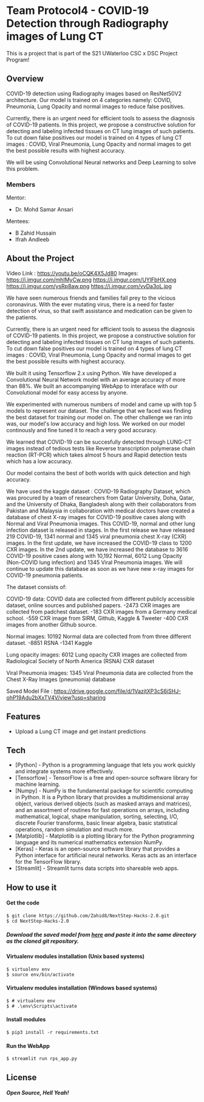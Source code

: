 # Team Protocol4 - COVID-19 Detection through Radiography images of Lung CT

This is a project that is part of the S21 UWaterloo CSC x DSC Project Program! 

## Overview

COVID-19 detection using Radiography images based on ResNet50V2 architecture. Our model is trained on 4 categories namely: COVID, Pneumonia, Lung Opacity and normal images to reduce false positives.

Currently, there is an urgent need for efficient tools to assess the diagnosis of COVID-19 patients. In this project, we propose a constructive solution for detecting and labeling infected tissues on CT lung images of such patients. To cut down false positives our model is trained on 4 types of lung CT images : COVID, Viral Pneumonia, Lung Opacity and normal images to get the best possible results with highest accuracy.

We will be using Convolutional Neural networks and Deep Learning to solve this problem.

### Members
Mentor:
- Dr. Mohd Samar Ansari

Mentees:
- B Zahid Hussain
- Ifrah Andleeb

## About the Project

Video Link : https://youtu.be/oCQK4X5Jd80
Images:
https://i.imgur.com/mhIMyCw.png
https://i.imgur.com/UYlFbHX.png
https://i.imgur.com/ysRp8aw.png
https://i.imgur.com/vvDa3oL.jpg


We have seen numerous friends and families fall prey to the vicious coronavirus. With the ever mutating virus, there is a need for faster detection of virus, so that swift assistance and medication can be given to the patients.

Currently, there is an urgent need for efficient tools to assess the diagnosis of COVID-19 patients. In this project, we propose a constructive solution for detecting and labeling infected tissues on CT lung images of such patients. To cut down false positives our model is trained on 4 types of lung CT images : COVID, Viral Pneumonia, Lung Opacity and normal images to get the best possible results with highest accuracy.

We built it using Tensorflow 2.x using Python. We have developed a Convolutional Neural Network model with an average accuracy of more than 88%. 
We built an accompanying WebApp to interaface with our Convolutional model for easy access by anyone.

We experimented with numerous numbers of model and came up with top 5 models to represent our dataset. The challenge that we faced was finding the best dataset for training our model on. The other challenge we ran into was, our model's low accuracy and high loss. We worked on our model continously and fine tuned it to reach a very good accuracy.

We learned that COVID-19 can be succesfully detected through LUNG-CT images instead of tedious tests like Reverse transcription polymerase chain reaction (RT-PCR) which takes almost 5 hours and Rapid detection tests which has a low accuracy.

Our model contains the best of both worlds with quick detection and high accuracy.




We have used the kaggle dataset : COVID-19 Radiography Dataset, which was procured by a team of researchers from Qatar University, Doha, Qatar, and the University of Dhaka, Bangladesh along with their collaborators from Pakistan and Malaysia in collaboration with medical doctors have created a database of chest X-ray images for COVID-19 positive cases along with Normal and Viral Pneumonia images. This COVID-19, normal and other lung infection dataset is released in stages. In the first release we have released 219 COVID-19, 1341 normal and 1345 viral pneumonia chest X-ray (CXR) images. In the first update, we have increased the COVID-19 class to 1200 CXR images. In the 2nd update, we have increased the database to 3616 COVID-19 positive cases along with 10,192 Normal, 6012 Lung Opacity (Non-COVID lung infection) and 1345 Viral Pneumonia images. We will continue to update this database as soon as we have new x-ray images for COVID-19 pneumonia patients.

The dataset consists of:

COVID-19 data: COVID data are collected from different publicly accessible dataset, online sources and published papers. -2473 CXR images are collected from padchest dataset. -183 CXR images from a Germany medical school. -559 CXR image from SIRM, Github, Kaggle & Tweeter -400 CXR images from another Github source.

Normal images: 10192 Normal data are collected from from three different dataset. -8851 RSNA -1341 Kaggle

Lung opacity images: 6012 Lung opacity CXR images are collected from Radiological Society of North America (RSNA) CXR dataset

Viral Pneumonia images: 1345 Viral Pneumonia data are collected from the Chest X-Ray Images (pneumonia) database

Saved Model File : https://drive.google.com/file/d/1VazjtXP3cS6iSHJ-ohP19Adu2bXxTV4V/view?usp=sharing

## Features

- Upload a Lung CT image and get instant predictions




## Tech


- [Python] - Python is a programming language that lets you work quickly and integrate systems more effectively.
- [Tensorflow] - TensorFlow is a free and open-source software library for machine learning.
- [Numpy] - NumPy is the fundamental package for scientific computing in Python. It is a Python library that provides a multidimensional array object, various derived objects (such as masked arrays and matrices), and an assortment of routines for fast operations on arrays, including mathematical, logical, shape manipulation, sorting, selecting, I/O, discrete Fourier transforms, basic linear algebra, basic statistical operations, random simulation and much more.
- [Matplotlib] - Matplotlib is a plotting library for the Python programming language and its numerical mathematics extension NumPy.
- [Keras] - Keras is an open-source software library that provides a Python interface for artificial neural networks. Keras acts as an interface for the TensorFlow library. 
- [Streamlit] - Streamlit turns data scripts into shareable web apps. 


## How to use it


#### Get the code
```
$ git clone https://github.com/Zahid8/NextStep-Hacks-2.0.git
$ cd NextStep-Hacks-2.0
```
##### Download the saved model from [here](https://drive.google.com/file/d/1VazjtXP3cS6iSHJ-ohP19Adu2bXxTV4V/view?usp=sharing) and paste it into the same directory as the cloned git repository.

#### Virtualenv modules installation (Unix based systems)
```
$ virtualenv env
$ source env/bin/activate
```
#### Virtualenv modules installation (Windows based systems)
```
$ # virtualenv env
$ # .\env\Scripts\activate
```
#### Install modules
```
$ pip3 install -r requirements.txt
```
#### Run the WebApp
```
$ streamlit run rps_app.py
```






## License


##### Open Source, Hell Yeah!
